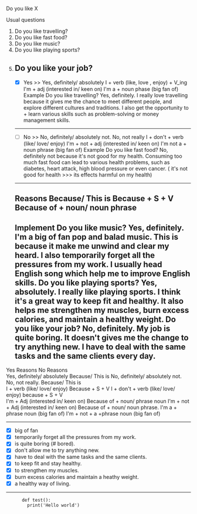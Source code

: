 Do you like X

Usual questions

1. Do you like travelling?
2. Do you like fast food?
3. Do you like music?
4. Do you like playing sports?
5. Do you like your job?
   ---
   - [x] Yes >> Yes, definitely/ absolutely
   I + verb (like, love , enjoy) + V_ing
   I'm + adj (interested in/ keen on)
   I'm a  + noun  phase (big fan of)
   Example
   Do you like travelling?
   Yes, definitely. I really love travelling because it gives me the chance to meet different people, and explore different cultures and traditions. 
   I also get the opportunity to + learn various skills such as problem-solving or money management skills.
   ---
   - [ ] No >> No, definitely/ absolutely not. No, not really
   I + don't + verb (like/ love/ enjoy)
   I'm + not + adj (interested in/ keen on)
   I'm not a + noun phrase  (big fan of)
   Example
   Do you like fast food?
   No, definitely not because it's not good for my health. Consuming too much fast food can lead to various health problems, such as diabetes, heart attack, high blood pressure or even cancer.
   ( it's not good for health >>> its effects harmful on my health)
   ---
   Reasons
   Because/ This is
   Because + S + V
   Because of + noun/ noun phrase
   ---
   Implement
   Do you like music? 
   Yes, definitely. I'm a big of fan pop and balad music. This is because it make me unwind and clear my heard. I also temporarily forget all the pressures from my work. I usually head English song which help me to improve English skills. 
   Do you like playing sports? 
   Yes, absolutely. I really like playing sports. I think it's a great way to keep fit and healthy. It also helps me strengthen my muscles, burn excess calories, and maintain a healthy weight.
   Do you like your job?
   No, definitely. My job is quite boring. It doesn't  gives me the change to try anything new.  I have to deal with the same tasks and the same clients every day.
   ---

  Yes                               	           Reasons            	                   No                   	            Reasons            
  Yes, definitely/ absolutely       	       Because/ This is       	No, definitely/ absolutely not.<br />No, not really.	       Because/ This is        
  I + verb (like/ love/ enjoy)      	       Because + S + V        	  I + don't + verb (like/ love/ enjoy)  	        because + S + V        
  I'm + Adj (interested in/ keen on)	Because of + noun/ phrase noun	I'm + not + Adj (interested in/ keen on)	Because of + noun/ noun phrase.
  I'm a + phrase noun (big fan of)  	                              	I'm + not + a +phrase noun (big fan of) 	                               

---

- [x] big of fan 
- [x] temporarily forget all the pressures from my work.
- [x] is quite boring (# bored).
- [x] don't allow me to try anything new.
- [x] have to deal with the same tasks and the same clients.
- [x]  to keep fit and stay healthy. 
- [x] to strengthen my muscles.
- [x] burn excess calories and maintain a heathy weight.
- [x] a healthy way of living.
---
          def test():
          	print('Hello world')
      


